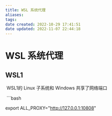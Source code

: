 ```yaml
---
title: WSL 系统代理
aliases: 
tags: 
date created: 2022-10-29 17:41:51
date updated: 2022-11-07 22:44:18
---
```


# WSL 系统代理

## WSL1

 WSL1的 Linux 子系统和 Windows 共享了网络端口

 ```bash

export ALL_PROXY="http://127.0.0.1:10808"

```
